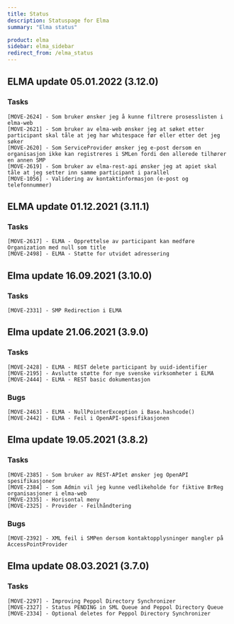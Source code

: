 ```yaml
---
title: Status
description: Statuspage for Elma
summary: "Elma status"

product: elma
sidebar: elma_sidebar
redirect_from: /elma_status
---
```


## ELMA update 05.01.2022 (3.12.0)

### Tasks
```
[MOVE-2624] - Som bruker ønsker jeg å kunne filtrere prosesslisten i elma-web
[MOVE-2621] - Som bruker av elma-web ønsker jeg at søket etter participant skal tåle at jeg har whitespace før eller etter det jeg søker
[MOVE-2620] - Som ServiceProvider ønsker jeg e-post dersom en organisasjon ikke kan registreres i SMLen fordi den allerede tilhører en annen SMP
[MOVE-2619] - Som bruker av elma-rest-api ønsker jeg at apiet skal tåle at jeg setter inn samme participant i parallel
[MOVE-1056] - Validering av kontaktinformasjon (e-post og telefonnummer)
```

## ELMA update 01.12.2021 (3.11.1)

### Tasks
```
[MOVE-2617] - ELMA - Opprettelse av participant kan medføre Organization med null som title 
[MOVE-2498] - ELMA - Støtte for utvidet adressering 
```

## Elma update 16.09.2021 (3.10.0)

### Tasks
```
[MOVE-2331] - SMP Redirection i ELMA
```


## Elma update 21.06.2021 (3.9.0)

### Tasks
```
[MOVE-2428] - ELMA - REST delete participant by uuid-identifier
[MOVE-2195]	- Avslutte støtte for nye svenske virksomheter i ELMA
[MOVE-2444] - ELMA - REST basic dokumentasjon
```

### Bugs
```
[MOVE-2463] - ELMA - NullPointerException i Base.hashcode()
[MOVE-2442] - ELMA - Feil i OpenAPI-spesifikasjonen
```

## Elma update 19.05.2021 (3.8.2)

### Tasks
```
[MOVE-2385] - Som bruker av REST-APIet ønsker jeg OpenAPI spesifikasjoner
[MOVE-2384] - Som Admin vil jeg kunne vedlikeholde for fiktive BrReg organisasjoner i elma-web
[MOVE-2335] - Horisontal meny
[MOVE-2325] - Provider - Feilhåndtering
```

### Bugs
```
[MOVE-2392] - XML feil i SMPen dersom kontaktopplysninger mangler på AccessPointProvider
```

## Elma update 08.03.2021 (3.7.0)

### Tasks
```
[MOVE-2297] - Improving Peppol Directory Synchronizer
[MOVE-2327] - Status PENDING in SML Queue and Peppol Directory Queue
[MOVE-2334] - Optional deletes for Peppol Directory Synchronizer
```

